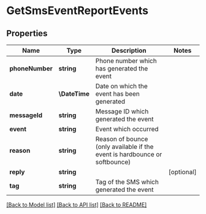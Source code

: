 # GetSmsEventReportEvents

## Properties
Name | Type | Description | Notes
------------ | ------------- | ------------- | -------------
**phoneNumber** | **string** | Phone number which has generated the event | 
**date** | **\DateTime** | Date on which the event has been generated | 
**messageId** | **string** | Message ID which generated the event | 
**event** | **string** | Event which occurred | 
**reason** | **string** | Reason of bounce (only available if the event is hardbounce or softbounce) | 
**reply** | **string** |  | [optional] 
**tag** | **string** | Tag of the SMS which generated the event | 

[[Back to Model list]](../../README.md#documentation-for-models) [[Back to API list]](../../README.md#documentation-for-api-endpoints) [[Back to README]](../../README.md)


